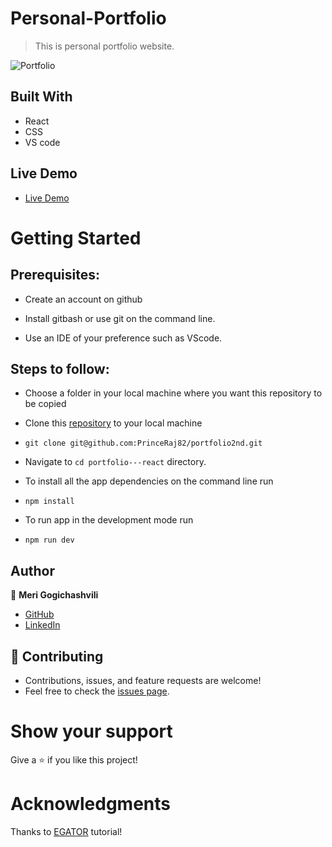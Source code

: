 # Personal-Portfolio
> This is personal portfolio website.

![Portfolio](https://raw.github.com/PrinceRaj82/portfolio2nd/main/src/assets/port.png)

## Built With

- React
- CSS
- VS code

## Live Demo

- [Live Demo](https://Rajkumar-prince.netlify.app/)


# Getting Started
## Prerequisites:


- Create an account on github

- Install gitbash or use git on the command line.

- Use an IDE of your preference such as VScode.

## Steps to follow:

- Choose a folder in your local machine where you want this repository to be copied

- Clone this [repository](https://github.com/PrinceRaj82/portfolio2nd) to your local machine 
- ```
  git clone git@github.com:PrinceRaj82/portfolio2nd.git
  ```

- Navigate to `cd portfolio---react`  directory.

- To install all the app dependencies on the command line run
- ```
  npm install
  ``` 
- To run app in the development mode run 
- ```
  npm run dev
  ```


## Author

:woman: **Meri Gogichashvili**

- [GitHub](https://github.com/PrinceRaj82)
- [LinkedIn](https://www.linkedin.com/in/rajkumarprince/)

## 🤝 Contributing
- Contributions, issues, and feature requests are welcome!
- Feel free to check the [issues page](https://github.com/Meri-MG/portfolio2nd/issues).

# Show your support
Give a ⭐ if you like this project!

# Acknowledgments
Thanks to [EGATOR](https://www.youtube.com/watch?v=G-Cr00UYokU&list=WL&index=55&t=1845s) tutorial!
